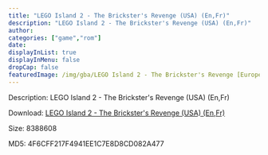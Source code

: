 ```yaml
---
title: "LEGO Island 2 - The Brickster's Revenge (USA) (En,Fr)"
description: "LEGO Island 2 - The Brickster's Revenge (USA) (En,Fr)"
author: 
categories: ["game","rom"]
date: 
displayInList: true
displayInMenu: false
dropCap: false
featuredImage: /img/gba/LEGO Island 2 - The Brickster's Revenge [Europe].jpg
---
```


Description: LEGO Island 2 - The Brickster's Revenge (USA) (En,Fr)

Download: <a style="text-decoration:underline;" href="https://mega.nz/#!aeJQwYaS!spLtY0HZhTWo-9IsyfAAO7IetL7vg4k04UD1lIxIpfs" target = "_blank" rel = "nofollow" > LEGO Island 2 - The Brickster's Revenge (USA) (En,Fr)</a>

Size: 8388608

MD5: 4F6CFF217F4941EE1C7E8D8CD082A477

